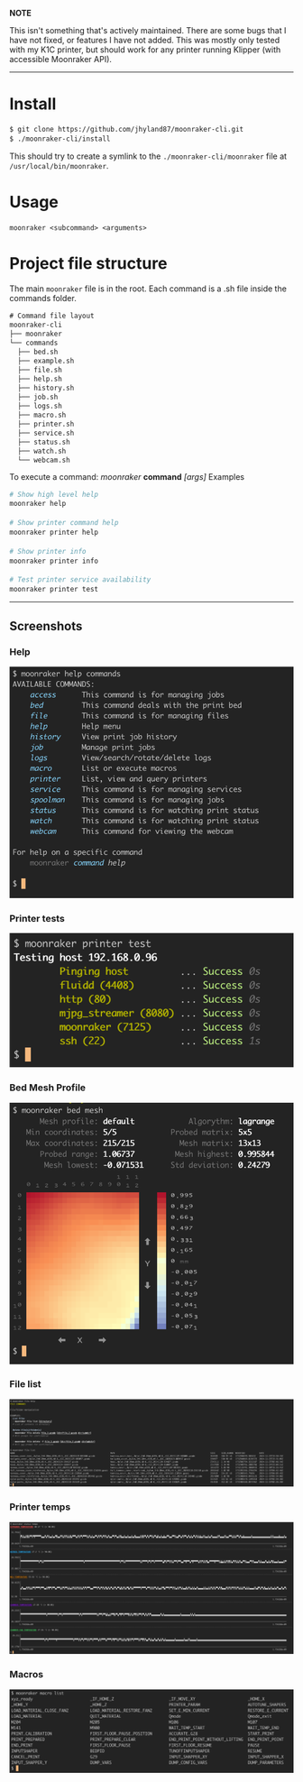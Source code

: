 **NOTE**

This isn't something that's actively maintained. There are some bugs that I have not fixed, or features I have not added. 
This was mostly only tested with my K1C printer, but should work for any printer running Klipper (with accessible Moonraker API).

----

# Install
```bash
$ git clone https://github.com/jhyland87/moonraker-cli.git
$ ./moonraker-cli/install
```

This should try to create a symlink to the `./moonraker-cli/moonraker` file at `/usr/local/bin/moonraker`. 

# Usage
`moonraker <subcommand> <arguments>`

# Project file structure
The main `moonraker` file is in the root. Each command is a .sh file inside the commands folder.

```
# Command file layout
moonraker-cli
├── moonraker
└── commands
  ├── bed.sh
  ├── example.sh
  ├── file.sh
  ├── help.sh
  ├── history.sh
  ├── job.sh
  ├── logs.sh
  ├── macro.sh
  ├── printer.sh
  ├── service.sh
  ├── status.sh
  ├── watch.sh
  └── webcam.sh
```

To execute a command: _moonraker_ __command__ _[args]_
Examples
```bash
# Show high level help
moonraker help 

# Show printer command help
moonraker printer help

# Show printer info
moonraker printer info

# Test printer service availability
moonraker printer test
```

----

## Screenshots

### Help
![Help](assets/images/moonraker_help_commands.png)

### Printer tests
![Tests](assets/images/moonraker_printer_test.png)

### Bed Mesh Profile
![Bed mesh profile](assets/images/moonraker_bed_mesh.png)

### File list
![File list](assets/images/moonraker_file_list.png)

### Printer temps
![Temps](assets/images/moonraker_printer_temps.png)

### Macros
![Macros](assets/images/moonraker_macros.png)